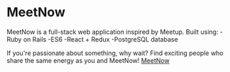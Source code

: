 # MeetNow
MeetNow is a full-stack web application inspired by Meetup.
Built using:
-Ruby on Rails
-ES6
-React + Redux
-PostgreSQL database

If you're passionate about something, why wait?
Find exciting people who share the same energy as you and MeetNow!
[MeetNow](/wireframes/01-splash.png)
